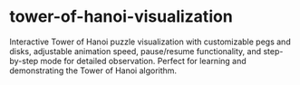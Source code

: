 # tower-of-hanoi-visualization
Interactive Tower of Hanoi puzzle visualization with customizable pegs and disks, adjustable animation speed, pause/resume functionality, and step-by-step mode for detailed observation. Perfect for learning and demonstrating the Tower of Hanoi algorithm.
